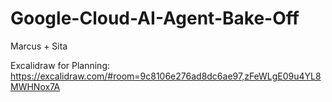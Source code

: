 # Google-Cloud-AI-Agent-Bake-Off
Marcus + Sita

Excalidraw for Planning: https://excalidraw.com/#room=9c8106e276ad8dc6ae97,zFeWLgE09u4YL8MWHNox7A

